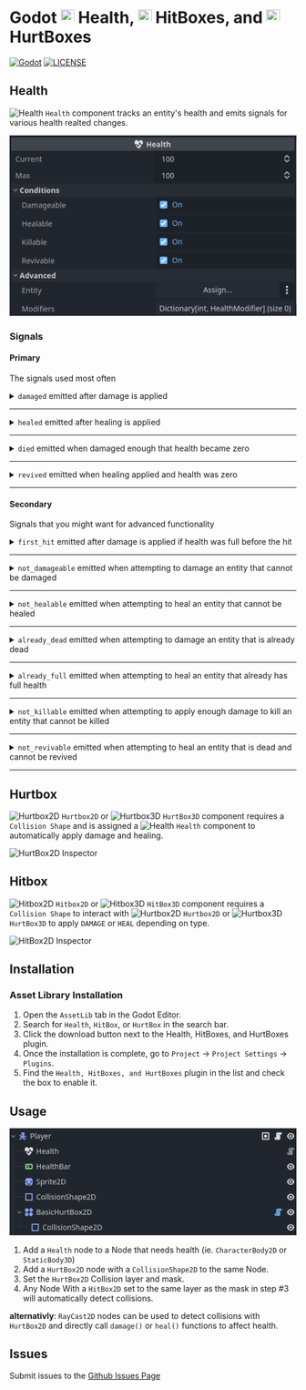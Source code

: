 # Godot <img src="https://raw.githubusercontent.com/cluttered-code/godot-health-hitbox-hurtbox/refs/heads/main/addons/health_hitbox_hurtbox/health/health.svg" width="24" height="24"/>  Health, <img src="https://raw.githubusercontent.com/cluttered-code/godot-health-hitbox-hurtbox/refs/heads/main/addons/health_hitbox_hurtbox/2d/hit_box_2d/hit_box_2d.svg" width="24" height="24"/> HitBoxes, and <img src="https://raw.githubusercontent.com/cluttered-code/godot-health-hitbox-hurtbox/refs/heads/main/addons/health_hitbox_hurtbox/3d/hurt_box_3d/hurt_box_3d.svg" width="24" height="24"/> HurtBoxes

[![Godot](https://img.shields.io/badge/Godot-4.3%2b-blue?logo=godot-engine)](https://godotengine.org/download)
[![LICENSE](https://img.shields.io/badge/license-MIT-blue)](https://github.com/cluttered-code/godot-health-components/blob/main/addons/health_components/LICENSE)

## Health

![Health](https://raw.githubusercontent.com/cluttered-code/godot-health-hitbox-hurtbox/refs/heads/main/addons/health_hitbox_hurtbox/health/health.svg) `Health` component tracks an entity's health and emits signals for various health realted changes.

![Health inspector](https://raw.githubusercontent.com/cluttered-code/godot-health-hitbox-hurtbox/refs/heads/main/images/health_inspector.png "Health Inspector")

### Signals

#### Primary

The signals used most often

<details>
<summary><code>damaged</code> emitted after damage is applied</summary>

#### Parameters
>| name  | type | description |
>|-------|------|-------------|
>| owner | Node | The `owner` of the `Health` Node |
>| amount | int | The amount of damage recieved |
>| applied | int | The amount of damage applied before death |

#### Code
```gdscript
signal damaged(owner: Node, amount: int, applied: int)
```
</details>

---

<details>
<summary><code>healed</code> emitted after healing is applied</summary>

#### Parameters
>| name  | type | description |
>|-------|------|-------------|
>| owner | Node | The `owner` of the `Health` Node |
>| amount | int | The amount of healing recieved |
>| applied | int | The amount of healing applied before full |

#### Code
```gdscript
signal healed(owner: Node, amount: int, applied: int)
```
</details>

---

<details>
<summary><code>died</code> emitted when damaged enough that health became zero</summary>

#### Parameters
>| Name  | Type | Description |
>|-------|------|-------------|
>| owner | Node | The `owner` of the `Health` Node |


#### Code
```gdscript
signal died(owner: Node)
```
</details>

---

<details>
<summary><code>revived</code> emitted when healing applied and health was zero</summary>

#### Parameters
>| Name  | Type | Description |
>|-------|------|-------------|
>| owner | Node | The `owner` of the `Health` Node |


#### Code
```gdscript
signal revived(owner: Node)
```
</details>

---

#### Secondary

Signals that you might want for advanced functionality

<details>
<summary><code>first_hit</code> emitted after damage is applied if health was full before the hit</summary>

#### Parameters
>| Name  | Type | Description |
>|-------|------|-------------|
>| owner | Node | The `owner` of the `Health` Node |


#### Code
```gdscript
signal first_hit(owner: Node)
```
</details>

---

<details>
<summary><code>not_damageable</code> emitted when attempting to damage an entity that cannot be damaged</summary>

#### Parameters
>| Name  | Type | Description |
>|-------|------|-------------|
>| owner | Node | The `owner` of the `Health` Node |


#### Code
```gdscript
signal not_damageable(owner: Node)
```
</details>

---

<details>
<summary><code>not_healable</code> emitted when attempting to heal an entity that cannot be healed</summary>

#### Parameters
>| Name  | Type | Description |
>|-------|------|-------------|
>| owner | Node | The `owner` of the `Health` Node |


#### Code
```gdscript
signal not_healable(owner: Node)
```
</details>

---

<details>
<summary><code>already_dead</code> emitted when attempting to damage an entity that is already dead</summary>

#### Parameters
>| Name  | Type | Description |
>|-------|------|-------------|
>| owner | Node | The `owner` of the `Health` Node |


#### Code
```gdscript
signal already_dead(owner: Node)
```
</details>

---

<details>
<summary><code>already_full</code> emitted when attempting to heal an entity that already has full health</summary>

#### Parameters
>| Name  | Type | Description |
>|-------|------|-------------|
>| owner | Node | The `owner` of the `Health` Node |


#### Code
```gdscript
signal already_full(owner: Node)
```
</details>

---

<details>
<summary><code>not_killable</code> emitted when attempting to apply enough damage to kill an entity that cannot be killed</summary>

#### Parameters
>| Name  | Type | Description |
>|-------|------|-------------|
>| owner | Node | The `owner` of the `Health` Node |


#### Code
```gdscript
signal not_killable(owner: Node)
```
</details>

---

<details>
<summary><code>not_revivable</code> emitted when attempting to heal an entity that is dead and cannot be revived</summary>

#### Parameters
>| Name  | Type | Description |
>|-------|------|-------------|
>| owner | Node | The `owner` of the `Health` Node |


#### Code
```gdscript
signal not_revivable(owner: Node)
```
</details>

---



## Hurtbox

![Hurtbox2D](https://raw.githubusercontent.com/cluttered-code/godot-health-hitbox-hurtbox/refs/heads/main/addons/health_hitbox_hurtbox/2d/hurt_box_2d/hurt_box_2d.svg) `Hurtbox2D` or ![Hurtbox3D](https://raw.githubusercontent.com/cluttered-code/godot-health-hitbox-hurtbox/refs/heads/main/addons/health_hitbox_hurtbox/3d/hurt_box_3d/hurt_box_3d.svg) `HurtBox3D` component requires a `Collision Shape` and is assigned a ![Health](https://raw.githubusercontent.com/cluttered-code/godot-health-hitbox-hurtbox/refs/heads/main/addons/health_hitbox_hurtbox/health/health.svg) `Health` component to automatically apply damage and healing.

![HurtBox2D Inspector](https://raw.githubusercontent.com/cluttered-code/godot-health-hitbox-hurtbox/refs/heads/main/images/hurtbox_inspector.png "HurtBox2D Inspector")

## Hitbox

![Hitbox2D](https://raw.githubusercontent.com/cluttered-code/godot-health-hitbox-hurtbox/refs/heads/main/addons/health_hitbox_hurtbox/2d/hit_box_2d/hit_box_2d.svg) `Hitbox2D` or ![Hitbox3D](https://raw.githubusercontent.com/cluttered-code/godot-health-hitbox-hurtbox/refs/heads/main/addons/health_hitbox_hurtbox/3d/hit_box_3d/hit_box_3d.svg) `HitBox3D` component requires a `Collision Shape` to interact with ![Hurtbox2D](https://raw.githubusercontent.com/cluttered-code/godot-health-hitbox-hurtbox/refs/heads/main/addons/health_hitbox_hurtbox/2d/hurt_box_2d/hurt_box_2d.svg) `Hurtbox2D` or ![Hurtbox3D](https://raw.githubusercontent.com/cluttered-code/godot-health-hitbox-hurtbox/refs/heads/main/addons/health_hitbox_hurtbox/3d/hurt_box_3d/hurt_box_3d.svg) `HurtBox3D` to apply `DAMAGE` or `HEAL` depending on type.

![HitBox2D Inspector](https://raw.githubusercontent.com/cluttered-code/godot-health-hitbox-hurtbox/refs/heads/main/images/hitbox_inspector.png "HitBox2D Inspector")

## Installation

### Asset Library Installation

1. Open the `AssetLib` tab in the Godot Editor.
2. Search for `Health`, `HitBox`, or `HurtBox` in the search bar.
3. Click the download button next to the Health, HitBoxes, and HurtBoxes plugin.
4. Once the installation is complete, go to `Project` -> `Project Settings` -> `Plugins`.
5. Find the `Health, HitBoxes, and HurtBoxes` plugin in the list and check the box to enable it.

## Usage

![Player Structure](https://raw.githubusercontent.com/cluttered-code/godot-health-hitbox-hurtbox/refs/heads/main/images/character_structure.png "CharacterBody2D Structure")

1. Add a `Health` node to a Node that needs health (ie. `CharacterBody2D` or `StaticBody3D`)
2. Add a `HurtBox2D` node with a `CollisionShape2D` to the same Node.
3. Set the `HurtBox2D` Collision layer and mask.
4. Any Node With a `HitBox2D` set to the same layer as the mask in step #3 will automatically detect collisions.

**alternativly**: `RayCast2D` nodes can be used to detect collisions with `HurtBox2D` and directly call `damage()` or `heal()` functions to affect health.

## Issues

Submit issues to the [Github Issues Page](https://github.com/cluttered-code/godot-health-hitbox-hurtbox/issues)
